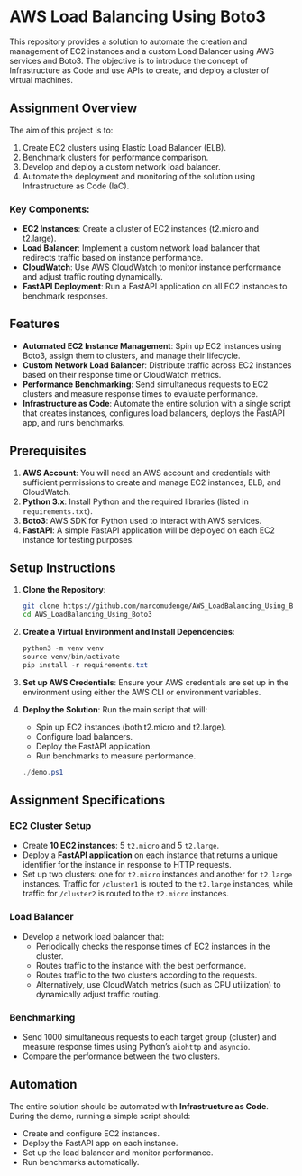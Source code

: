
# AWS Load Balancing Using Boto3

This repository provides a solution to automate the creation and management of EC2 instances and a custom Load Balancer using AWS services and Boto3. 
The objective is to introduce the concept of Infrastructure as Code and use APIs to create, and deploy a cluster of virtual
machines.

## Assignment Overview

The aim of this project is to:
1. Create EC2 clusters using Elastic Load Balancer (ELB).
2. Benchmark clusters for performance comparison.
3. Develop and deploy a custom network load balancer.
4. Automate the deployment and monitoring of the solution using Infrastructure as Code (IaC).

### Key Components:
- **EC2 Instances**: Create a cluster of EC2 instances (t2.micro and t2.large).
- **Load Balancer**: Implement a custom network load balancer that redirects traffic based on instance performance.
- **CloudWatch**: Use AWS CloudWatch to monitor instance performance and adjust traffic routing dynamically.
- **FastAPI Deployment**: Run a FastAPI application on all EC2 instances to benchmark responses.

## Features

- **Automated EC2 Instance Management**: Spin up EC2 instances using Boto3, assign them to clusters, and manage their lifecycle.
- **Custom Network Load Balancer**: Distribute traffic across EC2 instances based on their response time or CloudWatch metrics.
- **Performance Benchmarking**: Send simultaneous requests to EC2 clusters and measure response times to evaluate performance.
- **Infrastructure as Code**: Automate the entire solution with a single script that creates instances, configures load balancers, deploys the FastAPI app, and runs benchmarks.

## Prerequisites

1. **AWS Account**: You will need an AWS account and credentials with sufficient permissions to create and manage EC2 instances, ELB, and CloudWatch.
2. **Python 3.x**: Install Python and the required libraries (listed in `requirements.txt`).
3. **Boto3**: AWS SDK for Python used to interact with AWS services.
4. **FastAPI**: A simple FastAPI application will be deployed on each EC2 instance for testing purposes.

## Setup Instructions

1. **Clone the Repository**:
   ```bash
   git clone https://github.com/marcomudenge/AWS_LoadBalancing_Using_Boto3.git
   cd AWS_LoadBalancing_Using_Boto3
   ```

2. **Create a Virtual Environment and Install Dependencies**:
   ```powershell
   python3 -m venv venv
   source venv/bin/activate
   pip install -r requirements.txt
   ```

3. **Set up AWS Credentials**:
   Ensure your AWS credentials are set up in the environment using either the AWS CLI or environment variables.

4. **Deploy the Solution**:
   Run the main script that will:
   - Spin up EC2 instances (both t2.micro and t2.large).
   - Configure load balancers.
   - Deploy the FastAPI application.
   - Run benchmarks to measure performance.

   ```Powershell
   ./demo.ps1
   ```

## Assignment Specifications

### EC2 Cluster Setup
- Create **10 EC2 instances**: 5 `t2.micro` and 5 `t2.large`.
- Deploy a **FastAPI application** on each instance that returns a unique identifier for the instance in response to HTTP requests.
- Set up two clusters: one for `t2.micro` instances and another for `t2.large` instances. Traffic for `/cluster1` is routed to the `t2.large` instances, while traffic for `/cluster2` is routed to the `t2.micro` instances.

### Load Balancer
- Develop a network load balancer that:
  - Periodically checks the response times of EC2 instances in the cluster.
  - Routes traffic to the instance with the best performance.
  - Routes traffic to the two clusters according to the requests.
  - Alternatively, use CloudWatch metrics (such as CPU utilization) to dynamically adjust traffic routing.

### Benchmarking
- Send 1000 simultaneous requests to each target group (cluster) and measure response times using Python’s `aiohttp` and `asyncio`.
- Compare the performance between the two clusters.

## Automation
The entire solution should be automated with **Infrastructure as Code**. During the demo, running a simple script should:
- Create and configure EC2 instances.
- Deploy the FastAPI app on each instance.
- Set up the load balancer and monitor performance.
- Run benchmarks automatically.
